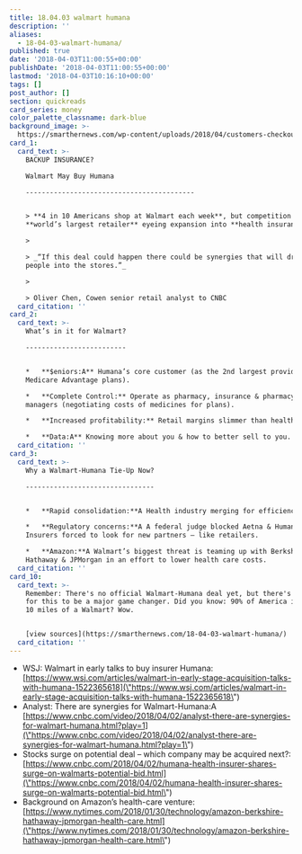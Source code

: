 ```yaml
---
title: 18.04.03 walmart humana
description: ''
aliases:
  - 18-04-03-walmart-humana/
published: true
date: '2018-04-03T11:00:55+00:00'
publishDate: '2018-04-03T11:00:55+00:00'
lastmod: '2018-04-03T10:16:10+00:00'
tags: []
post_author: []
section: quickreads
card_series: money
color_palette_classname: dark-blue
background_image: >-
  https://smarthernews.com/wp-content/uploads/2018/04/customers-checkout-after-shopping-walmarts-black-friday-event-on-thursday-nov-26-in-rogers-ark-scaled.jpg
card_1:
  card_text: >-
    BACKUP INSURANCE?  

    Walmart May Buy Humana

    ------------------------------------------


    > **4 in 10 Americans shop at Walmart each week**, but competition has theA
    **world’s largest retailer** eyeing expansion into **health insurance**.

    > 

    > _“If this deal could happen there could be synergies that will drive more
    people into the stores.”_

    > 

    > Oliver Chen, Cowen senior retail analyst to CNBC
  card_citation: ''
card_2:
  card_text: >-
    What’s in it for Walmart?

    -------------------------


    *   **$eniors:A** Humana’s core customer (as the 2nd largest provider of
    Medicare Advantage plans).

    *   **Complete Control:** Operate as pharmacy, insurance & pharmacy benefit
    managers (negotiating costs of medicines for plans).

    *   **Increased profitability:** Retail margins slimmer than health care.

    *   **Data:A** Knowing more about you & how to better sell to you.
  card_citation: ''
card_3:
  card_text: >-
    Why a Walmart-Humana Tie-Up Now?

    --------------------------------


    *   **Rapid consolidation:**A Health industry merging for efficiencies.

    *   **Regulatory concerns:**A A federal judge blocked Aetna & Humana merger.
    Insurers forced to look for new partners – like retailers.

    *   **Amazon:**A Walmart’s biggest threat is teaming up with Berkshire
    Hathaway & JPMorgan in an effort to lower health care costs.
  card_citation: ''
card_10:
  card_text: >-
    Remember: There's no official Walmart-Humana deal yet, but there's potential
    for this to be a major game changer. Did you know: 90% of America is within
    10 miles of a Walmart? Wow.


    [view sources](https://smarthernews.com/18-04-03-walmart-humana/)
  card_citation: ''
---
```

*   WSJ: Walmart in early talks to buy insurer Humana:  
    [https://www.wsj.com/articles/walmart-in-early-stage-acquisition-talks-with-humana-1522365618](\"https://www.wsj.com/articles/walmart-in-early-stage-acquisition-talks-with-humana-1522365618\")
*   Analyst: There are synergies for Walmart-Humana:A [https://www.cnbc.com/video/2018/04/02/analyst-there-are-synergies-for-walmart-humana.html?play=1](\"https://www.cnbc.com/video/2018/04/02/analyst-there-are-synergies-for-walmart-humana.html?play=1\")
*   Stocks surge on potential deal – which company may be acquired next?:  
    [https://www.cnbc.com/2018/04/02/humana-health-insurer-shares-surge-on-walmarts-potential-bid.html](\"https://www.cnbc.com/2018/04/02/humana-health-insurer-shares-surge-on-walmarts-potential-bid.html\")
*   Background on Amazon’s health-care venture: [https://www.nytimes.com/2018/01/30/technology/amazon-berkshire-hathaway-jpmorgan-health-care.html](\"https://www.nytimes.com/2018/01/30/technology/amazon-berkshire-hathaway-jpmorgan-health-care.html\")